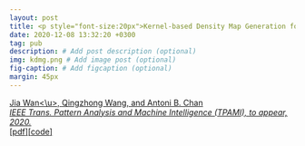 ```yaml
---
layout: post
title: <p style="font-size:20px">Kernel-based Density Map Generation for Dense Object Counting</p>
date: 2020-12-08 13:32:20 +0300
tag: pub
description: # Add post description (optional)
img: kdmg.png # Add image post (optional)
fig-caption: # Add figcaption (optional)
margin: 45px
---
```


<u>Jia Wan<\u>, Qingzhong Wang, and Antoni B. Chan   
*IEEE Trans. Pattern Analysis and Machine Intelligence (TPAMI), to appear, 2020.*  
[[pdf](http://visal.cs.cityu.edu.hk/static/pubs/journal/pami20-kdmg.pdf)][[code](https://github.com/jia-wan/KDMG_Counting)]

